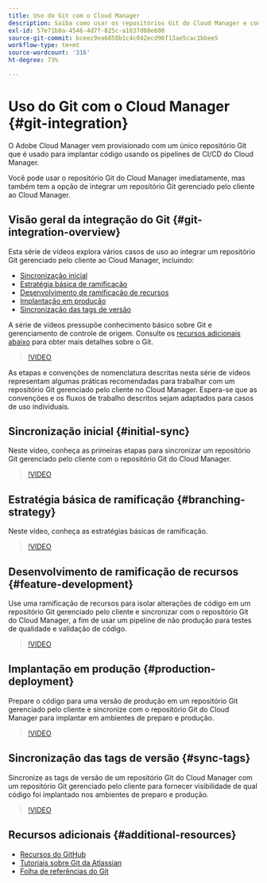 ```yaml
---
title: Uso do Git com o Cloud Manager
description: Saiba como usar os repositórios Git do Cloud Manager e como integrar seu próprio repositório Git local gerenciado pelo cliente com o Cloud Manager.
exl-id: 57e71b8a-4546-4d7f-825c-a1637d08e608
source-git-commit: bceec9ea6858b1c4c042ecd96f13ae5cac1bbee5
workflow-type: tm+mt
source-wordcount: '316'
ht-degree: 73%

---
```


# Uso do Git com o Cloud Manager {#git-integration}

O Adobe Cloud Manager vem provisionado com um único repositório Git que é usado para implantar código usando os pipelines de CI/CD do Cloud Manager.

Você pode usar o repositório Git do Cloud Manager imediatamente, mas também tem a opção de integrar um repositório Git gerenciado pelo cliente ao Cloud Manager.

## Visão geral da integração do Git {#git-integration-overview}

Esta série de vídeos explora vários casos de uso ao integrar um repositório Git gerenciado pelo cliente ao Cloud Manager, incluindo:

* [Sincronização inicial](#initial-sync)
* [Estratégia básica de ramificação](#branching-strategy)
* [Desenvolvimento de ramificação de recursos](#feature-development)
* [Implantação em produção](#production-deployment)
* [Sincronização das tags de versão](#sync-tags)

A série de vídeos pressupõe conhecimento básico sobre Git e gerenciamento de controle de origem. Consulte os [recursos adicionais abaixo](#additional-resources) para obter mais detalhes sobre o Git.

>[!VIDEO](https://video.tv.adobe.com/v/28710/)

As etapas e convenções de nomenclatura descritas nesta série de vídeos representam algumas práticas recomendadas para trabalhar com um repositório Git gerenciado pelo cliente no Cloud Manager. Espera-se que as convenções e os fluxos de trabalho descritos sejam adaptados para casos de uso individuais.

## Sincronização inicial {#initial-sync}

Neste vídeo, conheça as primeiras etapas para sincronizar um repositório Git gerenciado pelo cliente com o repositório Git do Cloud Manager.

>[!VIDEO](https://video.tv.adobe.com/v/28711/?quality=12)

## Estratégia básica de ramificação {#branching-strategy}

Neste vídeo, conheça as estratégias básicas de ramificação.

>[!VIDEO](https://video.tv.adobe.com/v/28712/?quality=12)

## Desenvolvimento de ramificação de recursos {#feature-development}

Use uma ramificação de recursos para isolar alterações de código em um repositório Git gerenciado pelo cliente e sincronizar com o repositório Git do Cloud Manager, a fim de usar um pipeline de não produção para testes de qualidade e validação de código.

>[!VIDEO](https://video.tv.adobe.com/v/28723/?quality=12)

## Implantação em produção {#production-deployment}

Prepare o código para uma versão de produção em um repositório Git gerenciado pelo cliente e sincronize com o repositório Git do Cloud Manager para implantar em ambientes de preparo e produção.

>[!VIDEO](https://video.tv.adobe.com/v/28724/?quality=12)

## Sincronização das tags de versão {#sync-tags}

Sincronize as tags de versão de um repositório Git do Cloud Manager com um repositório Git gerenciado pelo cliente para fornecer visibilidade de qual código foi implantado nos ambientes de preparo e produção.

>[!VIDEO](https://video.tv.adobe.com/v/28725/?quality=12)

## Recursos adicionais {#additional-resources}

* [Recursos do GitHub](https://try.github.io)
* [Tutoriais sobre Git da Atlassian](https://www.atlassian.com/git/tutorials/what-is-version-control)
* [Folha de referências do Git](https://education.github.com/git-cheat-sheet-education.pdf)
